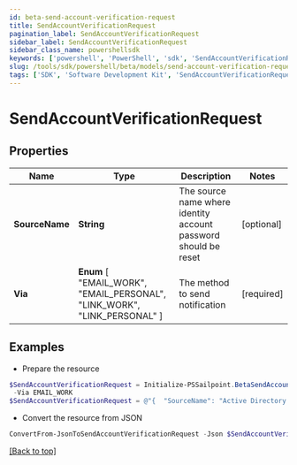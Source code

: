 ```yaml
---
id: beta-send-account-verification-request
title: SendAccountVerificationRequest
pagination_label: SendAccountVerificationRequest
sidebar_label: SendAccountVerificationRequest
sidebar_class_name: powershellsdk
keywords: ['powershell', 'PowerShell', 'sdk', 'SendAccountVerificationRequest', 'BetaSendAccountVerificationRequest'] 
slug: /tools/sdk/powershell/beta/models/send-account-verification-request
tags: ['SDK', 'Software Development Kit', 'SendAccountVerificationRequest', 'BetaSendAccountVerificationRequest']
---
```



# SendAccountVerificationRequest

## Properties

Name | Type | Description | Notes
------------ | ------------- | ------------- | -------------
**SourceName** | **String** | The source name where identity account password should be reset | [optional] 
**Via** |  **Enum** [  "EMAIL_WORK",    "EMAIL_PERSONAL",    "LINK_WORK",    "LINK_PERSONAL" ] | The method to send notification | [required]

## Examples

- Prepare the resource
```powershell
$SendAccountVerificationRequest = Initialize-PSSailpoint.BetaSendAccountVerificationRequest  -SourceName Active Directory Source `
 -Via EMAIL_WORK
$SendAccountVerificationRequest = @"{  "SourceName": "Active Directory Source", "Via": "EMAIL_WORK" }"@
```

- Convert the resource from JSON
```powershell
ConvertFrom-JsonToSendAccountVerificationRequest -Json $SendAccountVerificationRequest
```


[[Back to top]](#) 

